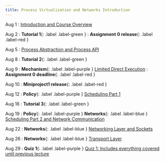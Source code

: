 ```yaml
---
title: Process Virtualization and Networks Introduction
---
```


Aug 1
: [Introduction and Course Overview](#)

Aug 2
:  **Tutorial 1**{: .label .label-green }
:  **Assignment 0 release**{: .label .label-red }

Aug 5
: [Process Abstraction and Process API](#)

Aug 8
: **Tutorial 2**{: .label .label-green }

Aug 9
: **Mechanism**{: .label .label-purple } [Limited Direct Execution](#)
: **Assignment 0 deadline**{: .label .label-red }

Aug 10
: **Miniproject1 release**{: .label .label-red }

Aug 12
: **Policy**{: .label .label-purple } [Scheduling Part 1](#)

Aug 16
: **Tutorial 3**{: .label .label-green }

Aug 19
: **Policy**{: .label .label-purple } **Networks**{: .label .label-blue } [Scheduling Part 2 and Network Communication](#)

Aug 22
: **Networks**{: .label .label-blue } [Networking Layer and Sockets](#)

Aug 26
: **Networks**{: .label .label-blue } [Transport Layer](#)

Aug 29
: **Quiz 1**{: .label .label-purple } [Quiz 1: Includes everything covered until previous lecture](#)
